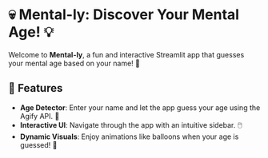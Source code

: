 # 💀 Mental-ly: Discover Your Mental Age! 💡

Welcome to **Mental-ly**, a fun and interactive Streamlit app that guesses your mental age based on your name! 🎉

## 🚀 Features
- **Age Detector**: Enter your name and let the app guess your age using the Agify API. 🎯
- **Interactive UI**: Navigate through the app with an intuitive sidebar. 🖱️
- **Dynamic Visuals**: Enjoy animations like balloons when your age is guessed! 🎈

